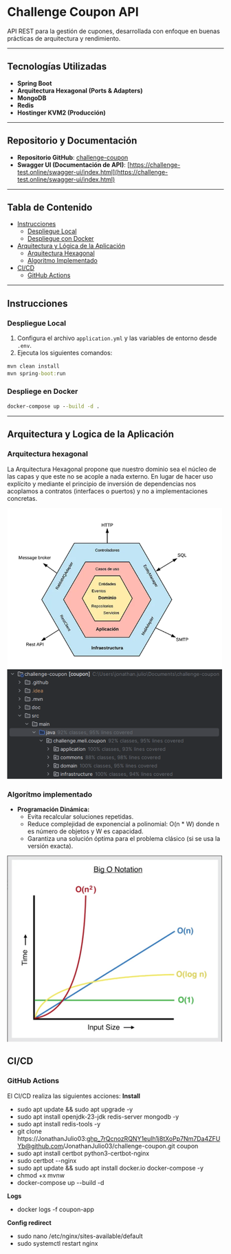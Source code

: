 #  Challenge Coupon API

API REST para la gestión de cupones, desarrollada con enfoque en buenas prácticas de arquitectura y rendimiento.

---

## Tecnologías Utilizadas

- **Spring Boot**
- **Arquitectura Hexagonal (Ports & Adapters)**
- **MongoDB**
- **Redis**
- **Hostinger KVM2 (Producción)**

---

## Repositorio y Documentación

- **Repositorio GitHub**: [challenge-coupon](https://github.com/JonathanJulio03/challenge-coupon)
- **Swagger UI (Documentación de API)**: [https://challenge-test.online/swagger-ui/index.html](https://challenge-test.online/swagger-ui/index.html)

---

## Tabla de Contenido

- [Instrucciones](#️instrucciones)
  - [Despliegue Local](#despliegue-local)
  - [Despliegue con Docker](#despliegue-con-docker)
- [Arquitectura y Lógica de la Aplicación](#arquitectura-y-lógica-de-la-aplicación)
  - [Arquitectura Hexagonal](#arquitectura-hexagonal)
  - [Algoritmo Implementado](#algoritmo-implementado)
- [CI/CD](#cicd)
  - [GitHub Actions](#github-actions)

---

## Instrucciones

### Despliegue Local

1. Configura el archivo `application.yml` y las variables de entorno desde `.env`.
2. Ejecuta los siguientes comandos:
```cmd
mvn clean install
mvn spring-boot:run
```

### Despliege en Docker
```cmd
docker-compose up --build -d .
```
---
## Arquitectura y Logica de la Aplicación

### Arquitectura hexagonal
La Arquitectura Hexagonal propone que nuestro dominio sea el núcleo de las capas y que este no se acople a nada externo. En lugar de hacer uso explícito y mediante el principio de inversión de dependencias nos acoplamos a contratos (interfaces o puertos) y no a implementaciones concretas.

<img src="doc/image/architecture_hexagonal_model.png" width="500"/>

<img src="doc/image/architecture_hexagonal.png" width="500"/>

### Algorítmo implementado
- **Programación Dinámica:**
    - Evita recalcular soluciones repetidas. 
    - Reduce complejidad de exponencial a polinomial: O(n * W) donde n es número de objetos y W es capacidad. 
    - Garantiza una solución óptima para el problema clásico (si se usa la versión exacta).

<img src="doc/image/bigO.png" width="500"/>

## CI/CD
### GitHub Actions
El CI/CD realiza las siguientes acciones:
  **Install**
  - sudo apt update && sudo apt upgrade -y
  - sudo apt install openjdk-23-jdk redis-server mongodb -y
  - sudo apt install redis-tools -y
  - git clone https://JonathanJulio03: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@github.com/JonathanJulio03/challenge-coupon.git coupon
  - sudo apt install certbot python3-certbot-nginx
  - sudo certbot --nginx
  - sudo apt update && sudo apt install docker.io docker-compose -y
  - chmod +x mvnw
  - docker-compose up --build -d

  **Logs**
  - docker logs -f coupon-app

  **Config redirect**
  - sudo nano /etc/nginx/sites-available/default
  - sudo systemctl restart nginx